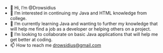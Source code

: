 - 👋 Hi, I’m @Drowsidius
- 👀 I’m interested in continuing my Java and HTML knowledge from college.
- 🌱 I’m currently learning Java and wanting to further my knowledge that will help me find a job as a developer or helping others on a project.
- 💞️ I’m looking to collaborate on basic Java applications that will help me get better at coding.
- 📫 How to reach me drowsidius@gmail.com

<!---
Drowsidius/Drowsidius is a ✨ special ✨ repository because its `README.md` (this file) appears on your GitHub profile.
You can click the Preview link to take a look at your changes.
--->
